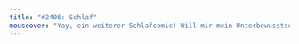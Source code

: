 ```yaml
---
title: "#2406: Schlaf"
mouseover: "Yay, ein weiterer Schlafcomic! Will mir mein Unterbewusstsein irgendwas mitteilen?"
---
```

